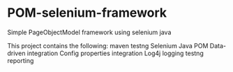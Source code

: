 # POM-selenium-framework
Simple PageObjectModel framework using selenium java

This project contains the following:
maven
testng
Selenium Java POM
Data-driven integration
Config properties integration
Log4j logging
testng reporting

